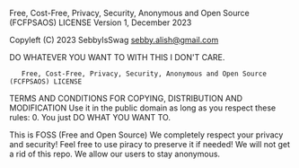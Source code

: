 Free, Cost-Free, Privacy, Security, Anonymous and Open Source (FCFPSAOS) LICENSE Version 1, December 2023

Copyleft (C) 2023 SebbyIsSwag sebby.alish@gmail.com

DO WHATEVER YOU WANT TO WITH THIS I DON'T CARE.

       Free, Cost-Free, Privacy, Security, Anonymous and Open Source (FCFPSAOS) LICENSE
TERMS AND CONDITIONS FOR COPYING, DISTRIBUTION AND MODIFICATION Use it in the public domain as long as you respect these rules: 0. You just DO WHAT YOU WANT TO.

This is FOSS (Free and Open Source)
We completely respect your privacy and security!
Feel free to use piracy to preserve it if needed!
We will not get a rid of this repo.
We allow our users to stay anonymous.

